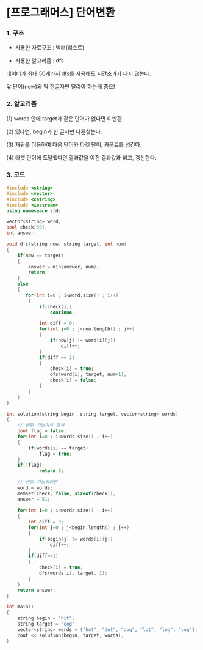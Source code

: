 # [프로그래머스] 단어변환



### 1. 구조

- 사용한 자료구조 : 벡터(리스트)

- 사용한 알고리즘 : dfs

데이터가 최대 50개라서 dfs를 사용해도 시간초과가 나지 않는다.

앞 단어(now)와 딱 한글자만 달라야 하는게 중요!

  

### 2. 알고리즘

(1) words 안에 target과 같은 단어가 없다면 0 반환.

(2) 있다면,  begin과 한 글자만 다른찾는다.

(3) 재귀를 이용하여 다음 단어와 타겟 단어, 카운트를 넘긴다.

(4) 타겟 단어에 도달했다면 결과값을 이전 결과값과 비교, 갱신한다.

  



### 3. 코드

```c++
#include <string>
#include <vector>
#include <cstring>
#include <iostream>
using namespace std;

vector<string> word;
bool check[50];
int answer;

void dfs(string now, string target, int num)
{
    if(now == target)
    {
        answer = min(answer, num);
        return;
    }
    else
    {
       for(int i=0 ; i<word.size() ; i++)
        {
            if(check[i])
                continue;

            int diff = 0;
            for(int j=0 ; j<now.length() ; j++)
            {
                if(now[j] != word[i][j])
                    diff++;
            }
            if(diff == 1)
            {
                check[i] = true;
                dfs(word[i], target, num+1);
                check[i] = false;
            }
        }      
    } 
}

int solution(string begin, string target, vector<string> words) 
{
    // 변환 가능여부 조사
    bool flag = false;
    for(int i=0 ; i<words.size() ; i++)
    {
        if(words[i] == target)
            flag = true;
    }
    if(!flag)
            return 0;
    
    // 변환 가능하다면
    word = words;
    memset(check, false, sizeof(check));
    answer = 51;
    
    for(int i=0 ; i<words.size() ; i++)
    {
        int diff = 0;
        for(int j=0 ; j<begin.length() ; j++)
        {
            if(begin[j] != words[i][j])
                diff++;
        }
        if(diff==1)
        {
            check[i] = true;
            dfs(words[i], target, 1);
        }
    }
    return answer;
}

int main()
{
    string begin = "hit";
    string target = "cog";
    vector<string> words = {"hot", "dot", "dog", "lot", "log", "cog"};
    cout << solution(begin, target, words);
}
```






